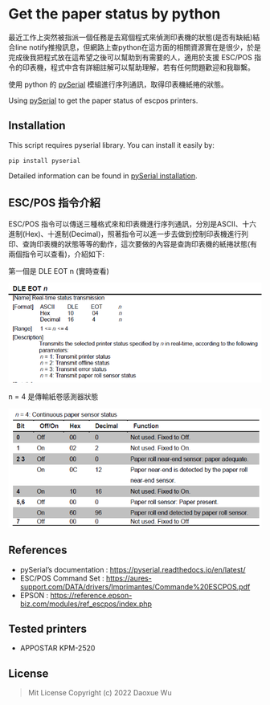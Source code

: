 # Get the paper status by python

最近工作上突然被指派一個任務是去寫個程式來偵測印表機的狀態(是否有缺紙)結合line notify推撥訊息，但網路上查python在這方面的相關資源實在是很少，於是完成後我把程式放在這希望之後可以幫助到有需要的人，適用於支援 ESC/POS 指令的印表機，程式中含有詳細註解可以幫助理解，若有任何問題歡迎和我聯繫。

使用 python 的 [pySerial](https://pypi.org/project/pyserial/) 模組進行序列通訊，取得印表機紙捲的狀態。

Using [pySerial](https://pypi.org/project/pyserial/) to get the paper status of escpos printers.

## Installation
This script requires pyserial library. You can install it easily by:
```
pip install pyserial
```

Detailed information can be found in [pySerial installation](https://github.com/pyserial/pyserial/blob/master/documentation/pyserial.rst#installation).

## ESC/POS 指令介紹
ESC/POS 指令可以傳送三種格式來和印表機進行序列通訊，分別是ASCII、十六進制(Hex)、十進制(Decimal)，照著指令可以進一步去做到控制印表機進行列印、查詢印表機的狀態等等的動作，這次要做的內容是查詢印表機的紙捲狀態(有兩個指令可以查看)，介紹如下: 

第一個是 DLE EOT n (實時查看) 

![image](https://github.com/daoxuewu/Get-the-paper-status-by-python/blob/main/img/DLE%20EOT%20n.png) 

n = 4 是傳輸紙卷感測器狀態 

![image](https://github.com/daoxuewu/Get-the-paper-status-by-python/blob/main/img/n%3D4.png)

## References
- pySerial’s documentation : https://pyserial.readthedocs.io/en/latest/
- ESC/POS Command Set : https://aures-support.com/DATA/drivers/Imprimantes/Commande%20ESCPOS.pdf
- EPSON : https://reference.epson-biz.com/modules/ref_escpos/index.php

## Tested printers
- APPOSTAR KPM-2520

## License
>Mit License Copyright (c) 2022 Daoxue Wu
